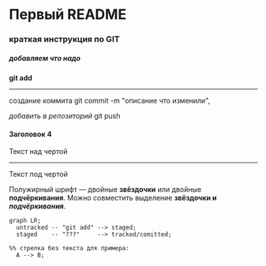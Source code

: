 #  Первый README

###  краткая инструкция по GIT

#####  добавляем что надо

**git add**

---

создание коммита git commit -m "описание что изменили",
 
_добавить в репозиторий_ git push

#### Заголовок 4

Текст над чертой

---

Текст под чертой

Полужирный шрифт — двойные **звёздочки** или двойные __подчёркивания__.
Можно совместить выделение **звёздочки и _подчёркивания_**.


```mermaid
graph LR;
  untracked -- "git add" --> staged;
  staged    -- "???"     --> tracked/comitted;

%% стрелка без текста для примера: 
  A --> B;
```

